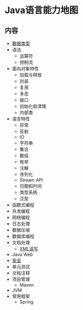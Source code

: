 # Java语言能力地图

## 内容

- [数据类型](https://github.com/anchem/Knowledge/blob/main/software/keyability/implementation/language/java/javadatatype.md)
- 语法
  - 运算符
  - 控制流
- 面向对象特性
  - 加载与释放
  - 封装
  - 复用
  - 多态
  - 接口
  - 初始化和清理
  - 内部类
- 语言特性
  - 异常
  - 反射
  - IO
  - 字符串
  - 集合
  - 数组
  - 枚举
  - 注解
  - 序列化
  - Stream API
  - 日期和时间
  - 类型系统
  - 泛型
- 函数式编程
- 并发编程
- 网络编程
- 日志处理
- 数据压缩
- 数据库编程
- 文档处理
  - [XML读写](https://github.com/anchem/Knowledge/blob/main/software/keyability/implementation/language/java/xmlreadandwrite.md)
- Java Web
- [安全](https://github.com/anchem/Knowledge/blob/main/software/keyability/implementation/language/java/security.md)
- 单元测试
- 文档注释
- 项目管理
  - Maven
- JVM
- 常用框架
  - Spring
